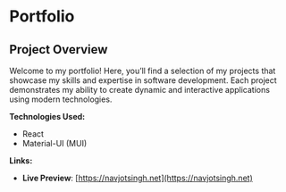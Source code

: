 # Portfolio

## Project Overview

Welcome to my portfolio! Here, you’ll find a selection of my projects that showcase my skills and expertise in software development. Each project demonstrates my ability to create dynamic and interactive applications using modern technologies.

**Technologies Used:**

- React
- Material-UI (MUI)

**Links:**

- **Live Preview**: [https://navjotsingh.net](https://navjotsingh.net)

